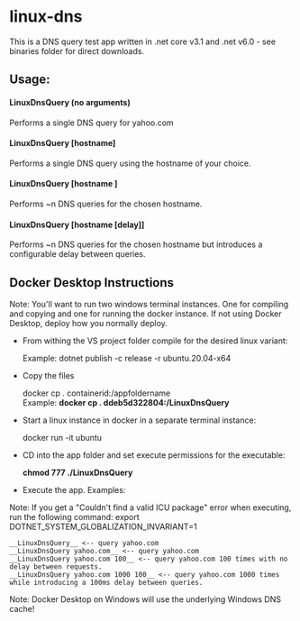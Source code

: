 # linux-dns  

This is a DNS query test app written in .net core v3.1 and .net v6.0 - see binaries folder for direct downloads.

## Usage:

#### __LinuxDnsQuery__ (no arguments) 
Performs a single DNS query for yahoo.com  

#### __LinuxDnsQuery [hostname]__ 
Performs a single DNS query using the hostname of your choice. 

#### __LinuxDnsQuery [hostname <iterations>]__ 
Performs ~n DNS queries for the chosen hostname. 

#### __LinuxDnsQuery [hostname <iterations> [delay]]__ 
Performs ~n DNS queries for the chosen hostname but introduces a configurable delay between queries.  
  
    
    
## Docker Desktop Instructions

Note: You'll want to run two windows terminal instances. One for compiling and copying and one for running the docker instance. If not using Docker Desktop, deploy how you normally deploy.

- From withing the VS project folder compile for the desired linux variant: 

    Example: dotnet publish -c release -r ubuntu.20.04-x64 

- Copy the files

    docker cp . containerid:/appfoldername  
    Example: __docker cp . ddeb5d322804:/LinuxDnsQuery__

- Start a linux instance in docker in a separate terminal instance:

     docker run -it ubuntu

- CD into the app folder and set execute permissions for the executable:

    __chmod 777 ./LinuxDnsQuery__



- Execute the app. Examples:

Note: If you get a "Couldn't find a valid ICU package" error when executing, run the following command: export DOTNET_SYSTEM_GLOBALIZATION_INVARIANT=1

    __LinuxDnsQuery__ <-- query yahoo.com  
    __LinuxDnsQuery yahoo.com__ <-- query yahoo.com  
    __LinuxDnsQuery yahoo.com 100__ <-- query yahoo.com 100 times with no delay between requests.  
    __LinuxDnsQuery yahoo.com 1000 100__ <-- query yahoo.com 1000 times while introducing a 100ms delay between queries.

Note: Docker Desktop on Windows will use the underlying Windows DNS cache!
